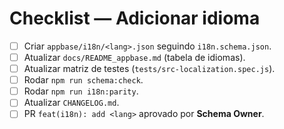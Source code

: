 # Checklist — Adicionar idioma

- [ ] Criar `appbase/i18n/<lang>.json` seguindo `i18n.schema.json`.
- [ ] Atualizar `docs/README_appbase.md` (tabela de idiomas).
- [ ] Atualizar matriz de testes (`tests/src-localization.spec.js`).
- [ ] Rodar `npm run schema:check`.
- [ ] Rodar `npm run i18n:parity`.
- [ ] Atualizar `CHANGELOG.md`.
- [ ] PR `feat(i18n): add <lang>` aprovado por **Schema Owner**.
